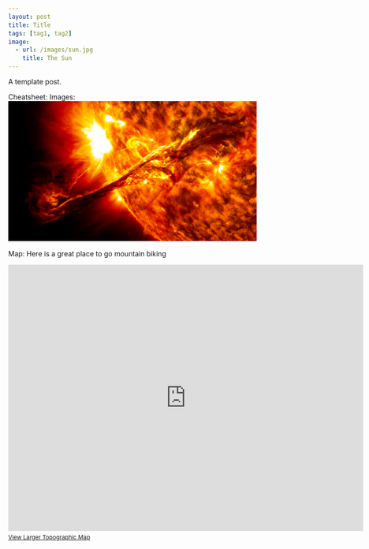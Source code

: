 ```yaml
---
layout: post
title: Title
tags: [tag1, tag2]
image: 
  - url: /images/sun.jpg
    title: The Sun
---
```


A template post.

Cheatsheet:
Images:
![The sun](/images/sun.jpg)

Map:
Here is a great place to go mountain biking
<iframe width="720" height="540" frameborder="0" scrolling="no" marginheight="0" marginwidth="0" src="http://www.topomap.co.nz/NZTopoMapEmbedded?v=2&ll=-43.163182,171.702318&z=13"></iframe><br /><small><a href="http://www.topomap.co.nz/NZTopoMap?v=2&ll=-43.163182,171.702318&z=13" style="text-align:left">View Larger Topographic Map</a></small>


